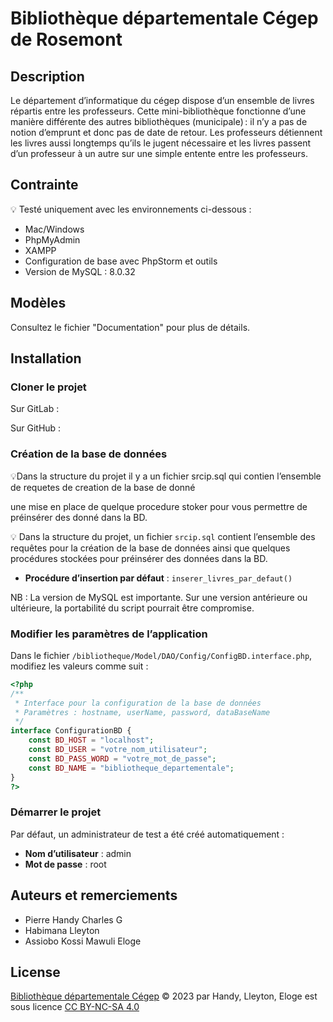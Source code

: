 # Bibliothèque départementale Cégep de Rosemont

## Description

Le département d’informatique du cégep dispose d’un ensemble de livres répartis entre les professeurs. Cette mini-bibliothèque fonctionne d’une manière différente des autres bibliothèques (municipale) : il n’y a pas de notion d’emprunt et donc pas de date de retour. Les professeurs détiennent les livres aussi longtemps qu’ils le jugent nécessaire et les livres passent d’un professeur à un autre sur une simple entente entre les professeurs.

## Contrainte

💡 Testé uniquement avec les environnements ci-dessous :

- Mac/Windows
- PhpMyAdmin
- XAMPP
- Configuration de base avec PhpStorm et outils
- Version de MySQL : 8.0.32

## Modèles

Consultez le fichier "Documentation" pour plus de détails.

## Installation

### Cloner le projet

Sur GitLab :

Sur GitHub :

### Création de la base de données

💡Dans la structure du projet il y a un fichier srcip.sql qui contien l’ensemble de requetes de creation de la base de donné

une mise en place de quelque procedure stoker pour vous permettre de préinsérer des donné dans la BD.

💡 Dans la structure du projet, un fichier `srcip.sql` contient l’ensemble des requêtes pour la création de la base de données ainsi que quelques procédures stockées pour préinsérer des données dans la BD.

- **Procédure d’insertion par défaut** : `inserer_livres_par_defaut()`

NB : La version de MySQL est importante. Sur une version antérieure ou ultérieure, la portabilité du script pourrait être compromise.

### Modifier les paramètres de l’application

Dans le fichier `/bibliotheque/Model/DAO/Config/ConfigBD.interface.php`, modifiez les valeurs comme suit :

```php
<?php
/** 
 * Interface pour la configuration de la base de données
 * Paramètres : hostname, userName, password, dataBaseName
 */
interface ConfigurationBD {
    const BD_HOST = "localhost";
    const BD_USER = "votre_nom_utilisateur";
    const BD_PASS_WORD = "votre_mot_de_passe";
    const BD_NAME = "bibliotheque_departementale";
}
?>
```

### Démarrer le projet

Par défaut, un administrateur de test a été créé automatiquement :

- **Nom d’utilisateur** : admin
- **Mot de passe** : root

## Auteurs et remerciements

- Pierre Handy Charles G
- Habimana Lleyton
- Assiobo Kossi Mawuli Eloge

## License

[Bibliothèque départementale Cégep](https://github.com/Handy-up/bibliothequerosemont.git) © 2023 par Handy, Lleyton, Eloge est sous licence [CC BY-NC-SA 4.0](https://creativecommons.org/licenses/by-nc-sa/4.0/?ref=chooser-v1)